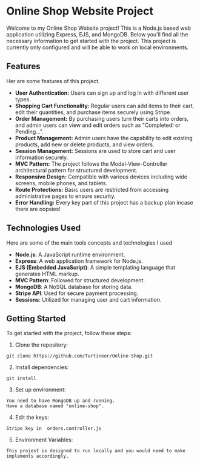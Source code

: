 # Online Shop Website Project

Welcome to my Online Shop Website project! This is a Node.js based web application utilizing Express, EJS, and MongoDB. Below you'll find all the necessary information to get started with the project. This project is currently only configured and will be able to work on local environments.

## Features

Her are some features of this project.

- **User Authentication:** Users can sign up and log in with different user types.
- **Shopping Cart Functionality:** Regular users can add items to their cart, edit their quantities, and purchase items securely using Stripe.
- **Order Management:** By purchasing users turn their carts into orders, and admin users can view and edit orders such as "Completed! or Pending...".
- **Product Management:** Admin users have the capability to edit existing products, add new or delete products, and view orders.
- **Session Management:** Sessions are used to store cart and user information securely.
- **MVC Pattern:** The project follows the Model-View-Controller architectural pattern for structured development.
- **Responsive Design:** Compatible with various devices including wide screens, mobile phones, and tablets.
- **Route Protections:** Basic users are restricted from accessing administrative pages to ensure security.
- **Error Handling:** Every key part of this project has a backup plan incase there are oopsies!

## Technologies Used

Here are some of the main tools concepts and technologies I used

- **Node.js**: A JavaScript runtime environment.
- **Express**: A web application framework for Node.js.
- **EJS (Embedded JavaScript)**: A simple templating language that generates HTML markup.
- **MVC Pattern**: Followed for structured development.
- **MongoDB**: A NoSQL database for storing data.
- **Stripe API**: Used for secure payment processing.
- **Sessions**: Utilized for managing user and cart information.

## Getting Started

To get started with the project, follow these steps:

1. Clone the repository:

```
git clone https://github.com/Turtineer/Online-Shop.git
```

2. Install dependencies:

```
git install
```

3. Set up environment:

```
You need to have MongoDB up and running.
Have a database named "online-shop".
```

4. Edit the keys:

```
Stripe key in  orders.controller.js
```

5. Environment Variables:

```
This projest is designed to run locally and you would need to make implements accordingly.
```
